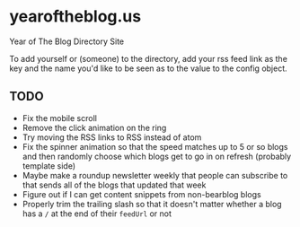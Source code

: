 # yearoftheblog.us
Year of The Blog Directory Site

To add yourself or (someone) to the directory, add your rss feed link as the key and the name you'd like to be seen as to the value to the config object.

## TODO
- Fix the mobile scroll
- Remove the click animation on the ring
- Try moving the RSS links to RSS instead of atom
- Fix the spinner animation so that the speed matches up to 5 or so blogs and then randomly choose which blogs get to go in on refresh (probably template side)
- Maybe make a roundup newsletter weekly that people can subscribe to that sends all of the blogs that updated that week
- Figure out if I can get content snippets from non-bearblog blogs
- Properly trim the trailing slash so that it doesn't matter whether a blog has a `/` at the end of their `feedUrl` or not